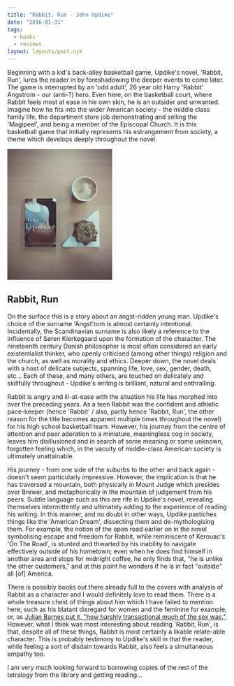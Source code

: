 ```yaml
---
title: "Rabbit, Run - John Updike"
date: "2016-01-31"
tags:
  - books
  - reviews
layout: layouts/post.njk
---
```


Beginning with a kid's back-alley basketball game, Updike's novel, 'Rabbit, Run', lures the reader in by foreshadowing the deeper events to come later. The game is interrupted by an 'odd adult', 26 year old Harry 'Rabbit' Angstrom - our (anti-?) hero. Even here, on the basketball court, where Rabbit feels most at ease in his own skin, he is an outsider and unwanted. Imagine how he fits into the wider American society - the middle class family life, the department store job demonstrating and selling the 'Magipeel', and being a member of the Episcopal Church. It is this basketball game that initially represents his estrangement from society, a theme which develops deeply throughout the novel.

![Rabbit, Run](images/Rabbit-Run-John-Updike-240x300.jpg)

## Rabbit, Run

On the surface this is a story about an angst-ridden young man. Updike's choice of the surname 'Angst'rom is almost certainly intentional. Incidentally, the Scandinavian surname is also likely a reference to the influence of Søren Kierkegaard upon the formation of the character. The nineteenth century Danish philosopher is most often considered an early existentialist thinker, who openly criticised (among other things) religion and the church, as well as morality and ethics. Deeper down, the novel deals with a host of delicate subjects, spanning life, love, sex, gender, death, etc... Each of these, and many others, are touched on delicately and skillfully throughout - Updike's writing is brilliant, natural and enthralling.

Rabbit is angry and ill-at-ease with the situation his life has morphed into over the preceding years. As a teen Rabbit was the confident and athletic pace-keeper (hence 'Rabbit' / also, partly hence 'Rabbit, Run', the other reason for the title becomes apparent multiple times throughout the novel) for his high school basketball team. However, his journey from the centre of attention and peer adoration to a miniature, meaningless cog in society, leaves him disillusioned and in search of some meaning or some unknown, forgotten feeling which, in the vacuity of middle-class American society is ultimately unattainable.

His journey - from one side of the suburbs to the other and back again - doesn't seem particularly impressive. However, the implication is that he has traversed a mountain, both physically in Mount Judge which presides over Brewer, and metaphorically in the mountain of judgement from his peers. Subtle language such as this are rife in Updike's novel, revealing themselves intermittently and ultimately adding to the experience of reading his writing. In this manner, and no doubt in other ways, Updike pastiches things like the 'American Dream', dissecting them and de-mythologising them. For example, the notion of the open road earlier on in the novel symbolising escape and freedom for Rabbit, while reminiscent of Kerouac's 'On The Road', is stunted and thwarted by his inability to navigate effectively outside of his hometown; even when he does find himself in another area and stops for midnight coffee, he only finds that, "he is unlike the other customers," and at this point he wonders if he is in fact "outside" all \[of\] America.

There is possibly books out there already full to the covers with analysis of Rabbit as a character and I would definitely love to read them. There is a whole treasure chest of things about him which I have failed to mention here, such as his blatant disregard for women and the feminine for example, or, as [Julian Barnes put it, "how harshly transactional much of the sex was,"](http://www.theguardian.com/books/2009/oct/17/julian-barnes-john-updike-rabbit). However, what I think was most interesting about reading 'Rabbit, Run', is that, despite all of these things, Rabbit is most certainly a likable relate-able character. This is probably testimony to Updike's skill in that the reader, while feeling a sort of disdain towards Rabbit, also feels a simultaneous empathy too.

I am very much looking forward to borrowing copies of the rest of the tetralogy from the library and getting reading...
